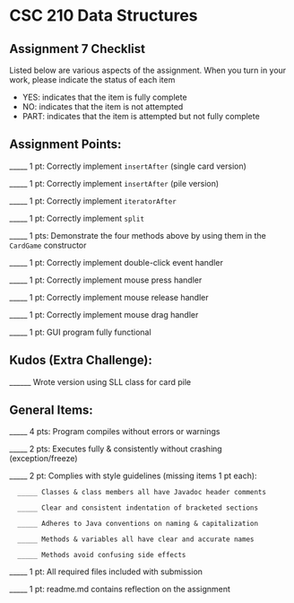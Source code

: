 # CSC 210 Data Structures
## Assignment 7 Checklist

Listed below are various aspects of the assignment.  When you turn in
your work, please indicate the status of each item

- YES: indicates that the item is fully complete
- NO: indicates that the item is not attempted
- PART: indicates that the item is attempted but not fully complete

## Assignment Points:

_____ 1 pt: Correctly implement `insertAfter` (single card version)

_____ 1 pt: Correctly implement `insertAfter` (pile version)

_____ 1 pt: Correctly implement `iteratorAfter`

_____ 1 pt: Correctly implement `split`

_____ 1 pts: Demonstrate the four methods above by using them in the `CardGame` constructor

_____ 1 pt: Correctly implement double-click event handler

_____ 1 pt: Correctly implement mouse press handler

_____ 1 pt: Correctly implement mouse release handler

_____ 1 pt: Correctly implement mouse drag handler

_____ 1 pt: GUI program fully functional

## Kudos (Extra Challenge):

______ Wrote version using SLL class for card pile


## General Items:

_____ 4 pts: Program compiles without errors or warnings

_____ 2 pts: Executes fully & consistently without crashing (exception/freeze)

_____ 2 pt: Complies with style guidelines (missing items 1 pt each):

      _____ Classes & class members all have Javadoc header comments

      _____ Clear and consistent indentation of bracketed sections

      _____ Adheres to Java conventions on naming & capitalization

      _____ Methods & variables all have clear and accurate names

      _____ Methods avoid confusing side effects

_____ 1 pt: All required files included with submission

_____ 1 pt: readme.md contains reflection on the assignment